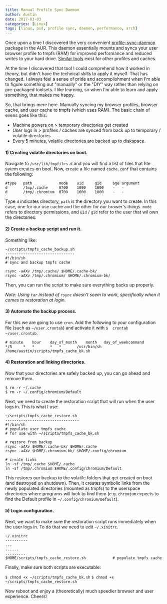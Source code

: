 ```yaml
---
title: Manual Profile Sync Daemon
author: Austin
date: 2017-03-03
categories: [Linux]
tags: [linux, psd, profile sync, daemon, performance, arch]
---
```


Once upon a time I discovered the very convenient [profile-sync-daemon](https://wiki.archlinux.org/index.php/profile-sync-daemon) package in 
the AUR.  This daemon essentially mounts and syncs your user browser profile to tmpfs (RAM) for improved performance and reduced writes to your 
hard drive.  [Similar tools](https://wiki.archlinux.org/index.php/Anything-sync-daemon) exist for other profiles and caches.

At the time I discovered that tool I could comprehend how it worked in theory, but didn't have the technical skills to apply it myself.  That 
has changed.  I always feel a sense of pride and accomplishment when I'm able to figure something out "manually" or the "DIY" way rather than 
relying on pre-packaged toolsets.  I like learning, so when I'm able to learn and apply something, that makes me happy.

So, that brings mere here.  Manually syncing my browser profiles, browser cache, and user cache to tmpfs (which uses RAM).  The basic chain of 
evens goes like this:

- Machine powers on > temporary directories get created
- User logs in > profiles / caches are synced from back up to temporary / volatile directories
- Every 5 minutes, volatile directories are backed up to diskspace.

#### 1) Creating volatile directories on boot.

Navigate to ```/usr/lib/tmpfiles.d``` and you will find a list of files that hte sytem creates on boot.  Now, create a file named 
```cache.conf``` that contains the following:

    #type   path            mode    uid     gid     age argument
    d       /tmp/.cache     0700    1000    1000    -   -
    d       /tmp/.chromium  0700    1000    1000    -   -

Type ```d``` indicates directory, ```path``` is the directory you want to create.  In this case, one for our use cache and the other for our 
brower's things.  ```mode``` refers to directory permissions, and ```uid``` / ```gid``` refer to the user that wil own the directories.

#### 2) Create a backup script and run it.

Something like:

    ~/scripts/tmpfs_cache_backup.sh
    -------------------------------
    #!/bin/sh
    # sync and backup tmpfs cache

    rsync -aAXv /tmp/.cache/ $HOME/.cache-bk/
    rsync -aAXv /tmp/.chromium/ $HOME/.chromium-bk/

Then, you can run the script to make sure everything backs up properly.  

*Note:  Using ```tar``` instead of ```rsync``` doesn't seem to work, specifically when it comes to restoration at login.*

#### 3) Automate the backup process.

For this we are going to use ```cron```.  Add the following to your configuration file (such as ```~/user.crontab```) and activate it with ```$ 
crontab ~/user.crontab```.

    # minute	hour	day_of_month	month	day_of_weekcommand
    */5		*	*		*	*		/usr/bin/sh /home/austin/scripts/tmpfs_cache_bk.sh

#### 4) Restoration and linking directories.

Now that your directories are safely backed up, you can go ahead and remove them.

    $ rm -r ~/.cache
    $ rm -r ~/.config/chromium/Default

Next, we need to create the restoration script that will run when the user logs in.  This is what I use:

    ~/scripts/tmpfs_cache_restore.sh
    ---------------------------------
    #!/bin/sh
    # populate user tmpfs cache
    # for use with ~/scripts/tmpfs_cache_bk.sh

    # restore from backup
    rsync -aAXv $HOME/.cache-bk/ $HOME/.cache
    rsync -aAXv $HOME/.chromium-bk/ $HOME/.config/chromium

    # create links
    ln -sf /tmp/.cache $HOME/.cache
    ln -sf /tmp/.chromium $HOME/.config/chromium/Default

This restores our backup to the volatile folders that get created on boot (and destroyed on shutdown).  Then, it creates symbolic links from 
the newly populated directories (mounted as tmpfs) to the userspace directories where programs will look to find them (e.g. ```chromium``` 
expects to find the Default profile in ```~/.config/chromium/Default```).

#### 5) Login configuration.

Next, we want to make sure the restoration script runs immediately when the user logs in.  To do that we need to edit ```~/.xinitrc```.

    ~/.xinitrc
    ----------
    ...
    ......
    .........
    $HOME/scripts/tmpfs_cache_restore.sh 			# populate tmpfs cache

Finally, make sure both scripts are executable:

   ```$ chmod +x ~/scripts/tmpfs_cache_bk.sh```
   ```$ chmod +x ~/scripts/tmpfs_cache_restore.sh```

Now reboot and enjoy a (theoretically) much speedier browser and user experience.  Cheers!
